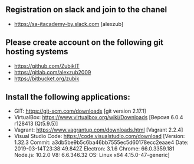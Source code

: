 ## Registration on slack and join to the chanel
- https://sa-itacademy-by.slack.com [alexzub]

## Please create account on the following git hosting systems
- https://github.com/ZubikIT
- https://gitlab.com/alexzub2009
- https://bitbucket.org/zubik

## Install the following applications:

- GIT: https://git-scm.com/downloads [git version 2.17.1]
- VirtualBox: https://www.virtualbox.org/wiki/Downloads [Версия 6.0.4 r128413 (Qt5.9.5)]
- Vagrant: https://www.vagrantup.com/downloads.html [Vagrant 2.2.4]
- Visual Studio Code: https://code.visualstudio.com/download [Version: 1.32.3
                                                              Commit: a3db5be9b5c6ba46bb7555ec5d60178ecc2eaae4
                                                              Date: 2019-03-14T23:38:49.842Z
                                                              Electron: 3.1.6
                                                              Chrome: 66.0.3359.181
                                                              Node.js: 10.2.0
                                                              V8: 6.6.346.32
                                                              OS: Linux x64 4.15.0-47-generic]